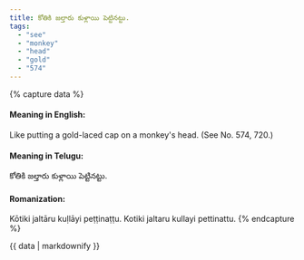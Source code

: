 ```yaml
---
title: కోతికి జల్తారు కుళ్లాయి పెట్టినట్టు.
tags:
  - "see"
  - "monkey"
  - "head"
  - "gold"
  - "574"
---
```


{% capture data %}
#### Meaning in English:
Like putting a gold-laced cap on a monkey's head.
(See No. 574, 720.)

#### Meaning in Telugu:
కోతికి జల్తారు కుళ్లాయి పెట్టినట్టు.

#### Romanization:
Kōtiki jaltāru kuḷlāyi peṭṭinaṭṭu.
Kotiki jaltaru kullayi pettinattu.
{% endcapture %}

{{ data | markdownify }}

